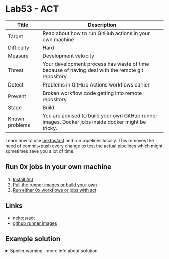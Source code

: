 # Lab53 - ACT

| Title          | Description                                                                                        |
| -------------- | -------------------------------------------------------------------------------------------------- |
| Target         | Read about how to run GitHub actions in your own machine                                           |
| Difficulty     | Hard                                                                                               |
| Measure        | Development velocity                                                                               |
| Threat         | Your development process has waste of time because of having deal with the remote git repository   |
| Detect         | Problems in GitHub Actions workflows earlier                                                       |
| Prevent        | Broken workflow code getting into remote repository                                                |
| Stage          | Build                                                                                              |
| Known problems | You are advised to build your own GitHub runner images. Docker jobs inside docker might be tricky. |

Learn how to use [nektos/act](https://github.com/nektos/act) and run pipelines locally. This removes the need of commit+push every change to test the actual pipelines which might sometimes save you a lot of time.

## Run 0x jobs in your own machine

1. [Install Act](https://nektosact.com/installation/index.html)
1. [Pull the runner images or build your own](https://nektosact.com/usage/runners.html)
1. [Run either 0x workflows or jobs with act](https://nektosact.com/usage/index.html#workflows)

## Links

- [nektos/act](https://github.com/nektos/act)
- [github runner images](https://github.com/actions/runner-images)

## Example solution

<details>
  <summary>Spoiler warning - more info about solution</summary>

You will likely face additional difficulties at `4x` labs when you try to run docker inside docker. Nevertheless what could work is something like following. This requires you to have docker already setup in wsl (or whatever is your weapon of choice).

```bash
# Install to WSL to directory where you are
curl https://raw.githubusercontent.com/nektos/act/master/install.sh | sudo bash
# List jobs
./bin/act -l
# Pull the docker images that act uses (e.g. following)
docker pull catthehacker/ubuntu:full-latest
# Configure to have pipeline artifacts somewhere you can access them
nano /home/whoyouare/.config/act/actrc
# Add line (e.g.)
--artifact-server-path /home/whoyouare/act-artifacts
# Run for example job named cyclonedx
./bin/act -j cyclonedx
```

</details>
